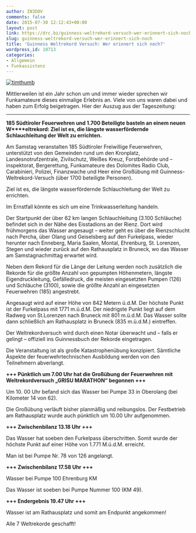 ```yaml
---
author: IN3DOV
comments: false
date: 2015-07-30 12:12:43+00:00
layout: post
link: https://drc.bz/guinness-weltrekord-versuch-wer-erinnert-sich-noch/
slug: guinness-weltrekord-versuch-wer-erinnert-sich-noch
title: 'Guinness Weltrekord Versuch: Wer erinnert sich noch?'
wordpress_id: 10713
categories:
- Allgemein
- Funkassistenz
---
```


[![timthumb](https://drc.bz/wp-content/uploads/2015/07/timthumb.jpg)](https://drc.bz/wp-content/uploads/2015/07/timthumb.jpg)

Mittlerweilen ist ein Jahr schon um und immer wieder sprechen wir Funkamateure dieses einmalige Erlebnis an. Viele von uns waren dabei und haben zum Erfolg beigetragen. Hier der Auszug aus der Tageszeitung:


********************************************************************


**185 Südtiroler Feuerwehren und 1.700 Beteiligte basteln an einem neuen W****eltrekord: Ziel ist es, die längste wasserfördernde Schlauchleitung der Welt zu errichten.**

Am Samstag veranstalten 185 Südtiroler Freiwillige Feuerwehren, unterstützt von den Gemeinden rund um den Kronplatz, Landesnotrufzentrale, Zivilschutz, Weißes Kreuz, Forstbehörde und –inspektorat, Bergerettung, Funkamateure des Dolomites Radio Club, Carabinieri, Polizei, Finanzwache und Heer eine Großübung mit Guinness-Weltrekord-Versuch (über 1700 beteiligte Personen).

Ziel ist es, die längste wasserfördernde Schlauchleitung der Welt zu errichten.

Im Ernstfall könnte es sich um eine Trinkwasserleitung handeln.

Der Startpunkt der über 62 km langen Schlauchleitung (3.100 Schläuche) befindet sich in der Nähe des Eisstadions an der Rienz. Dort wird frühmorgens das Wasser angesaugt – weiter geht es über die Rienzschlucht nach Percha, über Olang und Geiselsberg auf den Furkelpass, wieder herunter nach Enneberg, Maria Saalen, Montal, Ehrenburg, St. Lorenzen, Stegen und wieder zurück auf den Rathausplatz in Bruneck, wo das Wasser am Samstagnachmittag erwartet wird.

Neben dem Rekord für die Länge der Leitung werden noch zusätzlich die Rekorde für die größte Anzahl von gepumpten Höhenmetern, längste Eigendruckleitung, Gefälledruck, die meisten eingesetzten Pumpen (126) und Schläuche (3100), sowie die größte Anzahl an eingesetzten Feuerwehren (185) angestrebt.

Angesaugt wird auf einer Höhe von 842 Metern ü.d.M. Der höchste Punkt ist der Furkelpass mit 1771 m.ü.d.M. Der niedrigste Punkt liegt auf dem Radweg von St.Lorenzen nach Bruneck mit 801 m.ü.d.M. Das Wasser sollte dann schließlich am Rathausplatz in Bruneck (835 m.ü.d.M.) eintreffen.

Der Weltrekordversuch wird durch einen Notar überwacht und – falls er gelingt – offiziell ins Guinnessbuch der Rekorde eingetragen.

Die Veranstaltung ist als große Katastrophenübung konzipiert. Sämtliche Aspekte der feuerwehrtechnischen Ausbildung werden von den Teilnehmern abverlangt.

**+++ Pünktlich um 7.00 Uhr hat die Großübung der Feuerwehren mit Weltrekordversuch „GRISU MARATHON“ begonnen +++**

Um 10. 00 Uhr befand sich das Wasser bei Pumpe 33 in Oberolang (bei Kilometer 14 von 62).

Die Großübung verläuft bisher planmäßig und reibungslos.
Der Festbetrieb am Rathausplatz wurde auch pünktlich um 10.00 Uhr aufgenommen.

**+++ Zwischenbilanz 13.18 Uhr +++**

Das Wasser hat soeben den Furkelpass überschritten. Somit wurde der höchste
Punkt auf einer Höhe von 1.771 M.ü.d.M. erreicht.

Man ist bei Pumpe Nr. 78 von 126 angelangt.

**+++ Zwischenbilanz 17.58 Uhr +++**

Wasser bei Pumpe 100 Ehrenburg KM

Das Wasser ist soeben bei Pumpe Nummer 100 (KM 49).

**+++ Endergebnis 19.47 Uhr +++**

Wasser ist am Rathausplatz und somit am Endpunkt angekommen!

Alle 7 Weltrekorde geschafft!
